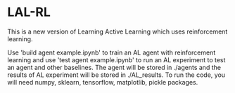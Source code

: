 # LAL-RL
This is a new version of Learning Active Learning which uses reinforcement learning.

Use 'build agent example.ipynb' to train an AL agent with reinforcement learning and use 
'test agent example.ipynb' to run an AL experiment to test an agent and other baselines. 
The agent will be stored in ./agents and the results of AL experiment will be stored in 
./AL_results.
To run the code, you will need numpy, sklearn, tensorflow, matplotlib, pickle packages. 

